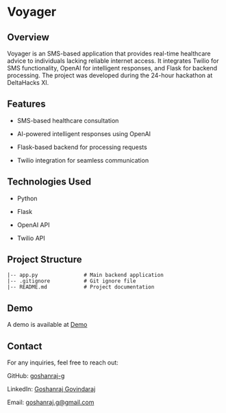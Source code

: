 # Voyager

## Overview

Voyager is an SMS-based application that provides real-time healthcare advice to individuals lacking reliable internet access. It integrates Twilio for SMS functionality, OpenAI for intelligent responses, and Flask for backend processing. The project was developed during the 24-hour hackathon at DeltaHacks XI.

## Features

- SMS-based healthcare consultation

- AI-powered intelligent responses using OpenAI

- Flask-based backend for processing requests

- Twilio integration for seamless communication

## Technologies Used

- Python

- Flask

- OpenAI API

- Twilio API

## Project Structure
```
|-- app.py               # Main backend application
|-- .gitignore           # Git ignore file
|-- README.md            # Project documentation
```

## Demo
A demo is available at [Demo]([https://www.canva.com/design/DAGWGN4tSwI/G_fmGrhIcxO9ucaQeCd8xw/view?utm_content=DAGWGN4tSwI&utm_campaign=designshare&utm_medium=link2&utm_source=uniquelinks&utlId=h17670a6a15](https://www.canva.com/design/DAGcRf1SqvU/7-M74ZJOmmx04Ee8_f4e-g/watch?utm_content=DAGcRf1SqvU&utm_campaign=designshare&utm_medium=link2&utm_source=uniquelinks&utlId=h5c1ca88939))

## Contact
For any inquiries, feel free to reach out:

GitHub: [goshanraj-g](https://github.com/goshanraj-g)

LinkedIn: [Goshanraj Govindaraj](https://www.linkedin.com/in/goshanrajgovindaraj/)

Email: [goshanraj.g@gmail.com](mailto:goshanraj.g@gmail.com)
